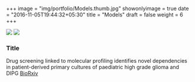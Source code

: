 +++
image = "img/portfolio/Models.thumb.jpg"
showonlyimage = true
date = "2016-11-05T19:44:32+05:30"
title = "Models"
draft = false
weight = 6
+++
<!--more-->
![](/img/portfolio/Models.thumb.jpg)
![](/img/portfolio/Models.jpg)
###	Title
Drug screening linked to molecular profiling identifies novel dependencies in patient-derived primary cultures of paediatric high grade glioma and DIPG
[BioRxiv](https://www.biorxiv.org/content/10.1101/2020.12.29.424674v1)

